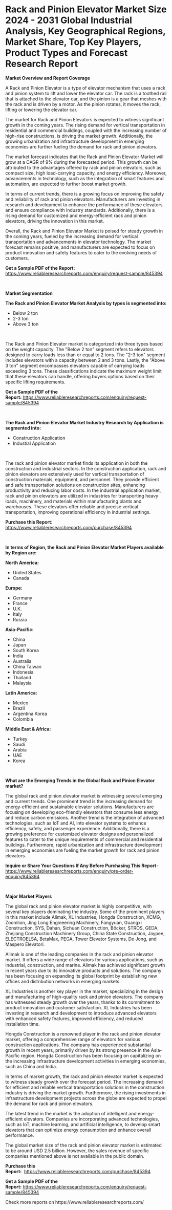 <p><h1>Rack and Pinion Elevator Market Size 2024 - 2031 Global Industrial Analysis, Key Geographical Regions, Market Share, Top Key Players, Product Types and Forecast Research Report</h1></p><p><strong>Market Overview and Report Coverage</strong></p>
<p><p>A Rack and Pinion Elevator is a type of elevator mechanism that uses a rack and pinion system to lift and lower the elevator car. The rack is a toothed rail that is attached to the elevator car, and the pinion is a gear that meshes with the rack and is driven by a motor. As the pinion rotates, it moves the rack, lifting or lowering the elevator car.</p><p>The market for Rack and Pinion Elevators is expected to witness significant growth in the coming years. The rising demand for vertical transportation in residential and commercial buildings, coupled with the increasing number of high-rise constructions, is driving the market growth. Additionally, the growing urbanization and infrastructure development in emerging economies are further fueling the demand for rack and pinion elevators.</p><p>The market forecast indicates that the Rack and Pinion Elevator Market will grow at a CAGR of 9% during the forecasted period. This growth can be attributed to the advantages offered by rack and pinion elevators, such as compact size, high load-carrying capacity, and energy efficiency. Moreover, advancements in technology, such as the integration of smart features and automation, are expected to further boost market growth.</p><p>In terms of current trends, there is a growing focus on improving the safety and reliability of rack and pinion elevators. Manufacturers are investing in research and development to enhance the performance of these elevators and ensure compliance with industry standards. Additionally, there is a rising demand for customized and energy-efficient rack and pinion elevators, driving the innovation in this market.</p><p>Overall, the Rack and Pinion Elevator Market is poised for steady growth in the coming years, fueled by the increasing demand for vertical transportation and advancements in elevator technology. The market forecast remains positive, and manufacturers are expected to focus on product innovation and safety features to cater to the evolving needs of customers.</p></p>
<p><strong>Get a Sample PDF of the Report:</strong> <a href="https://www.reliableresearchreports.com/enquiry/request-sample/845394">https://www.reliableresearchreports.com/enquiry/request-sample/845394</a></p>
<p>&nbsp;</p>
<p><strong>Market Segmentation</strong></p>
<p><strong>The Rack and Pinion Elevator Market Analysis by types is segmented into:</strong></p>
<p><ul><li>Below 2 ton</li><li>2-3 ton</li><li>Above 3 ton</li></ul></p>
<p>&nbsp;</p>
<p><p>The Rack and Pinion Elevator market is categorized into three types based on the weight capacity. The "Below 2 ton" segment refers to elevators designed to carry loads less than or equal to 2 tons. The "2-3 ton" segment includes elevators with a capacity between 2 and 3 tons. Lastly, the "Above 3 ton" segment encompasses elevators capable of carrying loads exceeding 3 tons. These classifications indicate the maximum weight limit that these elevators can handle, offering buyers options based on their specific lifting requirements.</p></p>
<p><strong>Get a Sample PDF of the Report:</strong>&nbsp;<a href="https://www.reliableresearchreports.com/enquiry/request-sample/845394">https://www.reliableresearchreports.com/enquiry/request-sample/845394</a></p>
<p>&nbsp;</p>
<p><strong>The Rack and Pinion Elevator Market Industry Research by Application is segmented into:</strong></p>
<p><ul><li>Construction Application</li><li>Industial Application</li></ul></p>
<p>&nbsp;</p>
<p><p>The rack and pinion elevator market finds its application in both the construction and industrial sectors. In the construction application, rack and pinion elevators are extensively used for vertical transportation of construction materials, equipment, and personnel. They provide efficient and safe transportation solutions on construction sites, enhancing productivity and reducing labor costs. In the industrial application market, rack and pinion elevators are utilized in industries for transporting heavy loads, machinery, and materials within manufacturing plants and warehouses. These elevators offer reliable and precise vertical transportation, improving operational efficiency in industrial settings.</p></p>
<p><strong>Purchase this Report:</strong>&nbsp; <a href="https://www.reliableresearchreports.com/purchase/845394">https://www.reliableresearchreports.com/purchase/845394</a></p>
<p>&nbsp;</p>
<p><strong>In terms of Region, the Rack and Pinion Elevator Market Players available by Region are:</strong></p>
<p>
    <p> <strong> North America: </strong>
        <ul>
            <li>United States</li>
            <li>Canada</li>
        </ul>
        </p> 
    <p> <strong> Europe: </strong>
        <ul>
            <li>Germany</li>
            <li>France</li>
            <li>U.K.</li>
            <li>Italy</li>
            <li>Russia</li>
        </ul>
        </p> 
    <p> <strong> Asia-Pacific: </strong>
        <ul>
            <li>China</li>
            <li>Japan</li>
            <li>South Korea</li>
            <li>India</li>
            <li>Australia</li>
            <li>China Taiwan</li>
            <li>Indonesia</li>
            <li>Thailand</li>
            <li>Malaysia</li>
        </ul>
        </p> 
    <p> <strong> Latin America: </strong>
        <ul>
            <li>Mexico</li>
            <li>Brazil</li>
            <li>Argentina Korea</li>
            <li>Colombia</li>
        </ul>
        </p> 
    <p> <strong> Middle East & Africa: </strong>
        <ul>
            <li>Turkey</li>
            <li>Saudi</li>
            <li>Arabia</li>
            <li>UAE</li>
            <li>Korea</li>
        </ul>
    </p>
    </p>
<p>&nbsp;</p>
<p><strong>What are the Emerging Trends in the Global Rack and Pinion Elevator market?</strong></p>
<p><p>The global rack and pinion elevator market is witnessing several emerging and current trends. One prominent trend is the increasing demand for energy-efficient and sustainable elevator solutions. Manufacturers are focusing on developing eco-friendly elevators that consume less energy and reduce carbon emissions. Another trend is the integration of advanced technologies, such as IoT and AI, into elevator systems to enhance efficiency, safety, and passenger experience. Additionally, there is a growing preference for customized elevator designs and personalized features to cater to the unique requirements of commercial and residential buildings. Furthermore, rapid urbanization and infrastructure development in emerging economies are fueling the market growth for rack and pinion elevators.</p></p>
<p><strong>Inquire or Share Your Questions If Any Before Purchasing This Report</strong>- <a href="https://www.reliableresearchreports.com/enquiry/pre-order-enquiry/845394">https://www.reliableresearchreports.com/enquiry/pre-order-enquiry/845394</a></p>
<p>&nbsp;</p>
<p><strong>Major Market Players</strong></p>
<p><p>The global rack and pinion elevator market is highly competitive, with several key players dominating the industry. Some of the prominent players in this market include Alimak, XL Industries, Hongda Construction, XCMG, Zoomlion, Jing Long Engineering Machinery, Fangyuan, Guangxi Construction, SYS, Dahan, Sichuan Construction, Böcker, STROS, GEDA, Zhejiang Construction Machinery Group, China State Construction, Jaypee, ELECTROELSA, BetaMax, PEGA, Tower Elevator Systems, De Jong, and Maspero Elevatori.</p><p>Alimak is one of the leading companies in the rack and pinion elevator market. It offers a wide range of elevators for various applications, such as industrial, construction, and marine. Alimak has achieved significant growth in recent years due to its innovative products and solutions. The company has been focusing on expanding its global footprint by establishing new offices and distribution networks in emerging markets.</p><p>XL Industries is another key player in the market, specializing in the design and manufacturing of high-quality rack and pinion elevators. The company has witnessed steady growth over the years, thanks to its commitment to product innovation and customer satisfaction. XL Industries has been investing in research and development to introduce advanced elevators with enhanced safety features, improved efficiency, and reduced installation time.</p><p>Hongda Construction is a renowned player in the rack and pinion elevator market, offering a comprehensive range of elevators for various construction applications. The company has experienced substantial growth in recent years, primarily driven by its strong presence in the Asia-Pacific region. Hongda Construction has been focusing on capitalizing on the increasing infrastructure development activities in emerging economies, such as China and India.</p><p>In terms of market growth, the rack and pinion elevator market is expected to witness steady growth over the forecast period. The increasing demand for efficient and reliable vertical transportation solutions in the construction industry is driving the market growth. Furthermore, the rising investments in infrastructure development projects across the globe are expected to propel the demand for rack and pinion elevators.</p><p>The latest trend in the market is the adoption of intelligent and energy-efficient elevators. Companies are incorporating advanced technologies, such as IoT, machine learning, and artificial intelligence, to develop smart elevators that can optimize energy consumption and enhance overall performance.</p><p>The global market size of the rack and pinion elevator market is estimated to be around USD 2.5 billion. However, the sales revenue of specific companies mentioned above is not available in the public domain.</p></p>
<p><strong>Purchase this Report:</strong>&nbsp;&nbsp;<a href="https://www.reliableresearchreports.com/purchase/845394">https://www.reliableresearchreports.com/purchase/845394</a></p>
<p></p>
<p><strong>Get a Sample PDF of the Report:</strong>&nbsp;<a href="https://www.reliableresearchreports.com/enquiry/request-sample/845394">https://www.reliableresearchreports.com/enquiry/request-sample/845394</a></p>
<p>Check more reports on https://www.reliableresearchreports.com/</p>